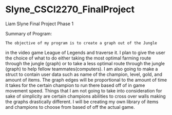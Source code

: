 # Slyne_CSCI2270_FinalProject
Liam Slyne
Final Project Phase 1

Summary of Program:

	The objective of my program is to create a graph out of the Jungle 
in the video game League of Legends and traverse it.  I plan to give the 
user the choice of what to do either taking the most optimal farming route
through the jungle (graph) or to take a less optimal route through the 
jungle (graph) to help fellow teammates(computers).  I am also going to 
make a struct to contain user data such as name of the champion, level, 
gold, and amount of items. The graph edges will be proportional to the 
amount of time it takes for the certain champion to run there based off of 
in game movement speed.  Things that I am not going to take into 
consideration for sake of simplicity are certain champions abilities to 
cross over walls making the graphs drastically different.  I will be 
creating my own library of items and champions to choose from based of off 
the actual game.